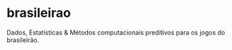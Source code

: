 # brasileirao
Dados, Estatísticas &amp; Métodos computacionais preditivos para os jogos do brasileirão.
